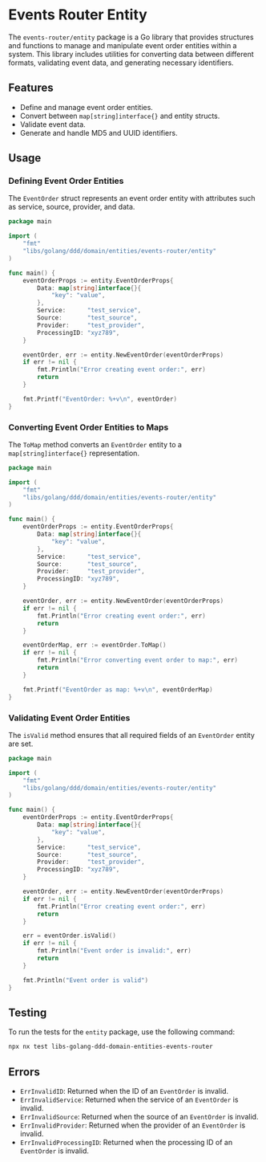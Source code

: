 # Events Router Entity

The `events-router/entity` package is a Go library that provides structures and functions to manage and manipulate event order entities within a system. This library includes utilities for converting data between different formats, validating event data, and generating necessary identifiers.

## Features

- Define and manage event order entities.
- Convert between `map[string]interface{}` and entity structs.
- Validate event data.
- Generate and handle MD5 and UUID identifiers.

## Usage

### Defining Event Order Entities

The `EventOrder` struct represents an event order entity with attributes such as service, source, provider, and data.

```go
package main

import (
    "fmt"
    "libs/golang/ddd/domain/entities/events-router/entity"
)

func main() {
    eventOrderProps := entity.EventOrderProps{
        Data: map[string]interface{}{
            "key": "value",
        },
        Service:      "test_service",
        Source:       "test_source",
        Provider:     "test_provider",
        ProcessingID: "xyz789",
    }

    eventOrder, err := entity.NewEventOrder(eventOrderProps)
    if err != nil {
        fmt.Println("Error creating event order:", err)
        return
    }

    fmt.Printf("EventOrder: %+v\n", eventOrder)
}
```

### Converting Event Order Entities to Maps

The `ToMap` method converts an `EventOrder` entity to a `map[string]interface{}` representation.

```go
package main

import (
    "fmt"
    "libs/golang/ddd/domain/entities/events-router/entity"
)

func main() {
    eventOrderProps := entity.EventOrderProps{
        Data: map[string]interface{}{
            "key": "value",
        },
        Service:      "test_service",
        Source:       "test_source",
        Provider:     "test_provider",
        ProcessingID: "xyz789",
    }

    eventOrder, err := entity.NewEventOrder(eventOrderProps)
    if err != nil {
        fmt.Println("Error creating event order:", err)
        return
    }

    eventOrderMap, err := eventOrder.ToMap()
    if err != nil {
        fmt.Println("Error converting event order to map:", err)
        return
    }

    fmt.Printf("EventOrder as map: %+v\n", eventOrderMap)
}
```

### Validating Event Order Entities

The `isValid` method ensures that all required fields of an `EventOrder` entity are set.

```go
package main

import (
    "fmt"
    "libs/golang/ddd/domain/entities/events-router/entity"
)

func main() {
    eventOrderProps := entity.EventOrderProps{
        Data: map[string]interface{}{
            "key": "value",
        },
        Service:      "test_service",
        Source:       "test_source",
        Provider:     "test_provider",
        ProcessingID: "xyz789",
    }

    eventOrder, err := entity.NewEventOrder(eventOrderProps)
    if err != nil {
        fmt.Println("Error creating event order:", err)
        return
    }

    err = eventOrder.isValid()
    if err != nil {
        fmt.Println("Event order is invalid:", err)
        return
    }

    fmt.Println("Event order is valid")
}
```

## Testing

To run the tests for the `entity` package, use the following command:

```sh
npx nx test libs-golang-ddd-domain-entities-events-router
```

## Errors

- `ErrInvalidID`: Returned when the ID of an `EventOrder` is invalid.
- `ErrInvalidService`: Returned when the service of an `EventOrder` is invalid.
- `ErrInvalidSource`: Returned when the source of an `EventOrder` is invalid.
- `ErrInvalidProvider`: Returned when the provider of an `EventOrder` is invalid.
- `ErrInvalidProcessingID`: Returned when the processing ID of an `EventOrder` is invalid.
